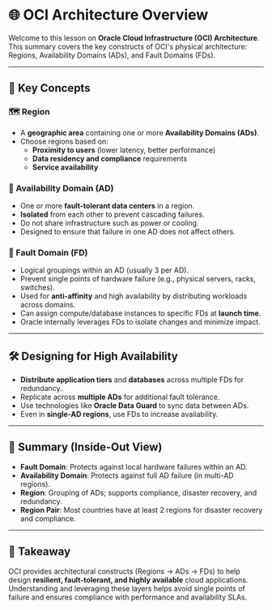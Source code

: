 # 🌐 OCI Architecture Overview

Welcome to this lesson on **Oracle Cloud Infrastructure (OCI) Architecture**. This summary covers the key constructs of OCI's physical architecture: Regions, Availability Domains (ADs), and Fault Domains (FDs).

---

## 📍 Key Concepts

### 🗺️ Region
- A **geographic area** containing one or more **Availability Domains (ADs)**.
- Choose regions based on:
  - **Proximity to users** (lower latency, better performance)
  - **Data residency and compliance** requirements
  - **Service availability**

### 🏢 Availability Domain (AD)
- One or more **fault-tolerant data centers** in a region.
- **Isolated** from each other to prevent cascading failures.
- Do not share infrastructure such as power or cooling.
- Designed to ensure that failure in one AD does not affect others.

### 🧱 Fault Domain (FD)
- Logical groupings within an AD (usually 3 per AD).
- Prevent single points of hardware failure (e.g., physical servers, racks, switches).
- Used for **anti-affinity** and high availability by distributing workloads across domains.
- Can assign compute/database instances to specific FDs at **launch time**.
- Oracle internally leverages FDs to isolate changes and minimize impact.

---

## 🛠️ Designing for High Availability

- **Distribute application tiers** and **databases** across multiple FDs for redundancy.
- Replicate across **multiple ADs** for additional fault tolerance.
- Use technologies like **Oracle Data Guard** to sync data between ADs.
- Even in **single-AD regions**, use FDs to increase availability.

---

## 🔁 Summary (Inside-Out View)

- **Fault Domain**: Protects against local hardware failures within an AD.
- **Availability Domain**: Protects against full AD failure (in multi-AD regions).
- **Region**: Grouping of ADs; supports compliance, disaster recovery, and redundancy.
- **Region Pair**: Most countries have at least 2 regions for disaster recovery and compliance.

---

## 📌 Takeaway

OCI provides architectural constructs (Regions → ADs → FDs) to help design **resilient, fault-tolerant, and highly available** cloud applications. Understanding and leveraging these layers helps avoid single points of failure and ensures compliance with performance and availability SLAs.
